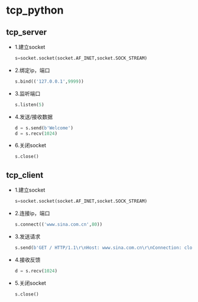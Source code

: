 # tcp_python

## tcp_server

- 1.建立socket

  ```python
  s=socket.socket(socket.AF_INET,socket.SOCK_STREAM)
  ```

- 2.绑定ip，端口

  ```python
  s.bind(('127.0.0.1',9999))
  ```

- 3.监听端口

  ```python
  s.listen(5)
  ```

- 4.发送/接收数据

  ```python
  d = s.send(b'Welcome')
  d = s.recv(1024)
  ```

- 6.关闭socket

  ```python
  s.close()
  ```

## tcp_client

- 1.建立socket

  ```python
  s=socket.socket(socket.AF_INET,socket.SOCK_STREAM)
  ```

- 2.连接ip，端口

  ```python
  s.connect(('www.sina.com.cn',80))
  ```

- 3.发送请求

  ```python
  s.send(b'GET / HTTP/1.1\r\nHost: www.sina.com.cn\r\nConnection: close\r\n\r\n')
  ```

- 4.接收反馈

  ```python
  d = s.recv(1024)
  ```

- 5.关闭socket

  ```python
  s.close()
  ```
